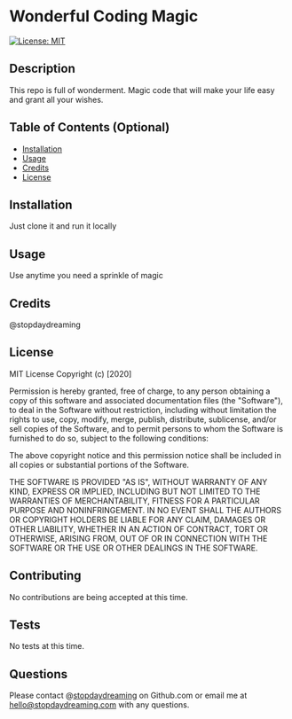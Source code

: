 
  # Wonderful Coding Magic
  [![License: MIT](https://img.shields.io/badge/License-MIT-yellow.svg)](https://opensource.org/licenses/MIT)

  ## Description
  This repo is full of wonderment. Magic code that will make your life easy and grant all your wishes.

  ## Table of Contents (Optional)
  * [Installation](#installation)
  * [Usage](#usage)
  * [Credits](#credits)
  * [License](#license)

  ## Installation
  Just clone it and run it locally

  ## Usage 
  Use anytime you need a sprinkle of magic

  ## Credits
  @stopdaydreaming
  
  ## License
  MIT License
Copyright (c) [2020]

Permission is hereby granted, free of charge, to any person obtaining a copy
of this software and associated documentation files (the "Software"), to deal
in the Software without restriction, including without limitation the rights
to use, copy, modify, merge, publish, distribute, sublicense, and/or sell
copies of the Software, and to permit persons to whom the Software is
furnished to do so, subject to the following conditions:

The above copyright notice and this permission notice shall be included in all
copies or substantial portions of the Software.

THE SOFTWARE IS PROVIDED "AS IS", WITHOUT WARRANTY OF ANY KIND, EXPRESS OR
IMPLIED, INCLUDING BUT NOT LIMITED TO THE WARRANTIES OF MERCHANTABILITY,
FITNESS FOR A PARTICULAR PURPOSE AND NONINFRINGEMENT. IN NO EVENT SHALL THE
AUTHORS OR COPYRIGHT HOLDERS BE LIABLE FOR ANY CLAIM, DAMAGES OR OTHER
LIABILITY, WHETHER IN AN ACTION OF CONTRACT, TORT OR OTHERWISE, ARISING FROM,
OUT OF OR IN CONNECTION WITH THE SOFTWARE OR THE USE OR OTHER DEALINGS IN THE
SOFTWARE.
  
  ## Contributing
  No contributions are being accepted at this time.
  
  ## Tests
  No tests at this time.

  ## Questions
  Please contact @[stopdaydreaming](https://www.github.com/stopdaydreaming) on Github.com or email me at <hello@stopdaydreaming.com> with any questions.
